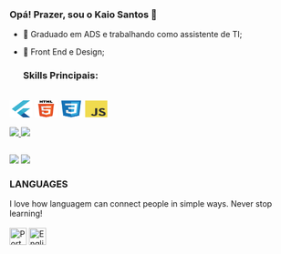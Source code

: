 ### Opá! Prazer, sou o Kaio Santos 👋

- 🔭 Graduado em ADS e trabalhando como assistente de TI;
- 🌱 Front End e Design;


  ### __Skills Principais:__
<div style="display: inline_block"><br>
  
  <img align="center" alt="Kaio-Flutter" height="30" width="40" src="https://github.com/devicons/devicon/blob/master/icons/flutter/flutter-original.svg">
  <img align="center" alt="Kaio-Html" height="30" width="40" src="https://github.com/devicons/devicon/blob/master/icons/html5/html5-original-wordmark.svg">
  <img align="center" alt="Kaio-Css" height="30" width="40" src="https://github.com/devicons/devicon/blob/master/icons/css3/css3-original.svg">
  <img align="center" alt="Kaio-Js" height="30" width="40" src="https://github.com/devicons/devicon/blob/master/icons/javascript/javascript-original.svg">


  
  <br> 
  <br>
  
  <!-- <img align="right" alt="Kaio-gif" src="https://cdn.discordapp.com/attachments/795358919417397249/825430589581688872/hi.gif">-->
</div>
<div>
  <a href="https://github.com/KaioSantos32">
  <img height="200em" src="https://github-readme-stats.vercel.app/api?username=KaioSantos32&show_icons=true&theme=dark&include_all_commits=true&count_private=true"/>
  <img height="200cm" src="https://github-readme-stats.vercel.app/api/top-langs/?username=KaioSantos32&langs_count=4e&theme=dark"
</div>

  ##
  
<div>
  <!-- <a href="https://www.youtube.com/###" target="_blank"><img src="https://img.shields.io/badge/YouTube-FF0000?style=for-the-badge&logo=youtube&logoColor=white" target="_blank"></a> -->
<!--   <a href="https://instagram.com/kaio.santos02" target="_blank"><img src="https://img.shields.io/badge/-Instagram-%23E4405F?style=for-the-badge&logo=instagram&logoColor=white" target="_blank"></a> -->
 	<!-- <a href="https://www.twitch.tv/makaseey" target="_blank"><img src="https://img.shields.io/badge/Twitch-9146FF?style=for-the-badge&logo=twitch&logoColor=white" target="_blank"></a> 
 <a href="###" target="_blank"><img src="https://img.shields.io/badge/Discord-7289DA?style=for-the-badge&logo=discord&logoColor=white" target="_blank"></a> -->
  <a href = "mailto:kaiosantos@gmail.com"><img src="https://img.shields.io/badge/Gmail-D14836?style=for-the-badge&logo=gmail&logoColor=white" target="_blank"></a>
  <a href="https://www.linkedin.com/in/kaiosantos-32/" target="_blank"><img src="https://img.shields.io/badge/-LinkedIn-%230077B5?style=for-the-badge&logo=linkedin&logoColor=white" target="_blank"></a>   
</div>

### __LANGUAGES__
</div>
<div style="display: inline-block">I love how languagem can connect people in simple ways. Never stop learning!<br><br>
<img src="https://img.icons8.com/color/48/000000/brazil-circular.png" height="30" width="30" title="Português"/>
<img src="https://img.icons8.com/color/48/000000/usa-circular.png" height="30" width="30" title="English"/>
</div>
